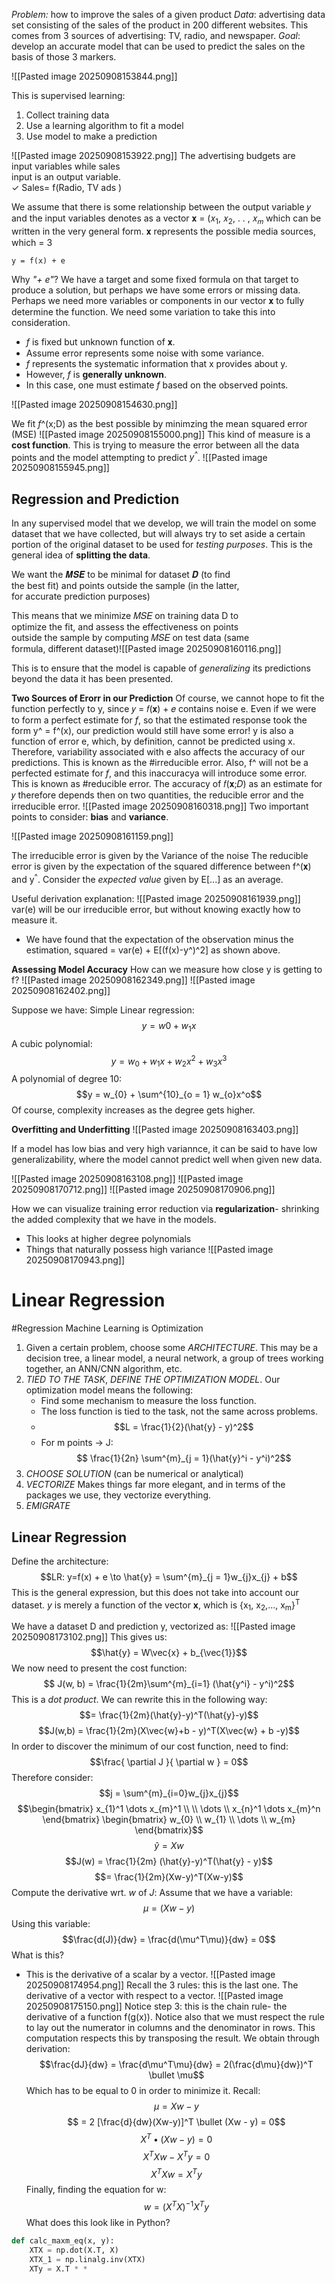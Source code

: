 *Problem:* how to improve the sales of a given product 
*Data*: advertising data set consisting of the sales of the product in 200 different websites. This comes from 3 sources of advertising: TV, radio, and newspaper. 
*Goal*: develop an accurate model that can be used to predict the sales on the basis of those 3 markers. 

![[Pasted image 20250908153844.png]]

This is supervised learning:  
1. Collect training data  
2. Use a learning algorithm to fit a model  
3. Use model to make a prediction

![[Pasted image 20250908153922.png]]
The advertising budgets are  
input variables while sales  
input is an output variable.  
✓ Sales= f(Radio, TV ads )

We assume that there is some relationship between the output variable 𝑦 and the input variables denotes as a vector 𝐱 = (𝑥<sub>1</sub>, 𝑥<sub>2</sub>, . . , 𝑥<sub>𝑚</sub> which can be written in the very general form.
𝐱 represents the possible media sources, which = 3

	y = f(x) + e

Why *"+ e"*? We have a target and some fixed formula on that target to produce a solution, but perhaps we have some errors or missing data. Perhaps we need more variables or components in our vector 𝐱 to fully determine the function. We need some variation to take this into consideration. 

- *f* is fixed but unknown function of 𝐱.
- Assume error represents some noise with some variance. 
- *f* represents the systematic information that x provides about y. 
- However, *f* is **generally unknown**.
- In this case, one must estimate *f* based on the observed points. 

![[Pasted image 20250908154630.png]]

We fit *f*^(x;D) as the best possible by minimzing the mean squared error (MSE)
![[Pasted image 20250908155000.png]]
This kind of measure is a **cost function**. 
This is trying to measure the error between all the data points and the model attempting to predict *y<sup>^</sup>*. 
![[Pasted image 20250908155945.png]]

## Regression and Prediction
In any supervised model that we develop, we will train the model on some dataset that we have collected, but will always try to set aside a certain portion of the original dataset to be used for *testing purposes*.
This is the general idea of **splitting the data**.

We want the 𝑴𝑺𝑬 to be minimal for dataset 𝑫 (to find  
the best fit) and points outside the sample (in the latter,  
for accurate prediction purposes)

This means that we minimize 𝑀𝑆𝐸 on training data D to  
optimize the fit, and assess the effectiveness on points  
outside the sample by computing 𝑀𝑆𝐸 on test data (same  
formula, different dataset)![[Pasted image 20250908160116.png]]

This is to ensure that the model is capable of *generalizing* its predictions beyond the data it has been presented. 

**Two Sources of Erorr in our Prediction**
Of course, we cannot hope to fit the function perfectly to y, since 𝑦 = 𝑓(𝐱) + 𝑒 contains noise e.
Even if we were to form a perfect estimate for *f*, so that the estimated response took the form y^ = f^(x), our prediction would still have some error!
	y is also a function of error e, which, by definition, cannot be predicted using x. 
	Therefore, variability associated with e also affects the accuracy of our predictions. This is known as the #irreducible error.
Also, f^ will not be a perfected estimate for *f*, and this inaccuracya will introduce some error. This is known as #reducible error.
The accuracy of 𝑓(𝐱;𝐷) as an estimate for 𝑦 therefore depends then on two quantities, the reducible error and the irreducible error.
![[Pasted image 20250908160318.png]]
Two important points to consider: **bias** and **variance**. 

![[Pasted image 20250908161159.png]]

The irreducible error is given by the Variance of the noise The reducible error is given by the expectation of the squared difference between f^(𝐱) and y<sup>^</sup>.
Consider the *expected value* given by E[...] as an average. 

Useful derivation explanation:
![[Pasted image 20250908161939.png]]
var(e) will be our irreducible error, but without knowing exactly how to measure it. 
- We have found that the expectation of the observation minus the estimation, squared = var(e) + E[(f(x)-y^)^2] as shown above. 

**Assessing Model Accuracy**
How can we measure how close y is getting to f? 
![[Pasted image 20250908162349.png]]
![[Pasted image 20250908162402.png]]

Suppose we have: 
Simple Linear regression: $$y = w0 + w_{1}x$$
A cubic polynomial: $$y = w_{0} +  w_{1}x + w_{2}x^2 + w_{3}x^3$$
A polynomial of degree 10: $$y = w_{0} + \sum^{10}_{o = 1} w_{o}x^o$$
Of course, complexity increases as the degree gets higher. 

**Overfitting and Underfitting**
![[Pasted image 20250908163403.png]]

If a model has low bias and very high variannce, it can be said to have low generalizability, where the model cannot predict well when given new data.

![[Pasted image 20250908163108.png]]
![[Pasted image 20250908170712.png]]
![[Pasted image 20250908170906.png]]

How we can visualize training error reduction via **regularization**- shrinking the added complexity that we have in the models. 
- This looks at higher degree polynomials
- Things that naturally possess high variance
![[Pasted image 20250908170943.png]]
# Linear Regression 
#Regression
Machine Learning is Optimization 
1) Given a certain problem, choose some *ARCHITECTURE*.
	This may be a decision tree, a linear model, a neural network, a group of trees working together, an ANN/CNN algorithm, etc. 
2) *TIED TO THE TASK*, *DEFINE THE OPTIMIZATION MODEL*.
	Our optimization model means the following:
	- Find some mechanism to measure the loss function. 
	- The loss function is tied to the task, not the same across problems.
	- $$L = \frac{1}{2}(\hat{y} - y)^2$$
	- For m points -> J: $$ \frac{1}{2n} \sum^{m}_{j = 1}(\hat{y}^i - y^i)^2$$
3) *CHOOSE SOLUTION* (can be numerical or analytical)
4) *VECTORIZE* 
	Makes things far more elegant, and in terms of the packages we use, they vectorize everything. 
5) *EMIGRATE*

## Linear Regression 
Define the architecture: 
$$LR: y=f(x) + e \to \hat{y} = \sum^{m}_{j = 1}w_{j}x_{j} + b$$
This is the general expression, but this does not take into account our dataset. *y* is merely a function of the vector **x**, which is {x<sub>1</sub>, x<sub>2</sub>,..., x<sub>m</sub>}<sup>T</sup> 

We have a dataset D and prediction y, vectorized as:
![[Pasted image 20250908173102.png]]
This gives us: $$\hat{y} = W\vec{x} + b_{\vec{1}}$$
We now need to present the cost function:
$$ J(w, b) = \frac{1}{2m}\sum^{m}_{i=1} (\hat{y^i} - y^i)^2$$
This is a *dot product*. 
We can rewrite this in the following way:
$$= \frac{1}{2m}(\hat{y}-y)^T(\hat{y}-y)$$
$$J(w,b) = \frac{1}{2m}(X\vec{w}+b - y)^T(X\vec{w} + b -y)$$
In order to discover the minimum of our cost function, need to find:
$$\frac{ \partial J }{ \partial w }  = 0$$
Therefore consider:
$$j = \sum^{m}_{i=0}w_{j}x_{j}$$
$$\begin{bmatrix}
x_{1}^1 \dots x_{m}^1 \\ \\
\dots \\
x_{n}^1 \dots x_{m}^n
\end{bmatrix} \begin{bmatrix}
w_{0} \\
w_{1} \\
\dots \\
w_{m}
\end{bmatrix}$$
$$\hat{y} = Xw$$
$$J(w) = \frac{1}{2m} (\hat{y}-y)^T(\hat{y} - y)$$
$$= \frac{1}{2m}(Xw-y)^T(Xw-y)$$
Compute the derivative wrt. *w* of *J*:
Assume that we have a variable:
$$\mu = (Xw -y)$$
Using this variable:
$$\frac{d(J)}{dw} = \frac{d(\mu^T\mu)}{dw} = 0$$
What is this?
- This is the derivative of a scalar by a vector.
![[Pasted image 20250908174954.png]]
Recall the 3 rules: this is the last one. The derivative of a vector with respect to a vector. 
![[Pasted image 20250908175150.png]]
Notice step 3: this is the chain rule- the derivative of a function f(g(x)).
Notice also that we must respect the rule to lay out the numerator in columns and the denominator in rows. This computation respects this by transposing the result.
We obtain through derivation:
$$\frac{dJ}{dw} = \frac{d\mu^T\mu}{dw} = 2(\frac{d\mu}{dw})^T \bullet \mu$$
Which has to be equal to 0 in order to minimize it.
Recall: $$\mu = Xw-y$$
$$ = 2 [\frac{d}{dw}(Xw-y)]^T \bullet (Xw - y) = 0$$
$$X^T \bullet (Xw-y)=0$$
$$X^TXw - X^Ty = 0$$
$$X^TXw = X^Ty$$
Finally, finding the equation for w: $$w = (X^TX)^{-1}X^Ty$$
What does this look like in Python?
```Python
def calc_maxm_eq(x, y):
	XTX = np.dot(X.T, X)
	XTX_1 = np.linalg.inv(XTX)
	XTy = X.T * *
```


